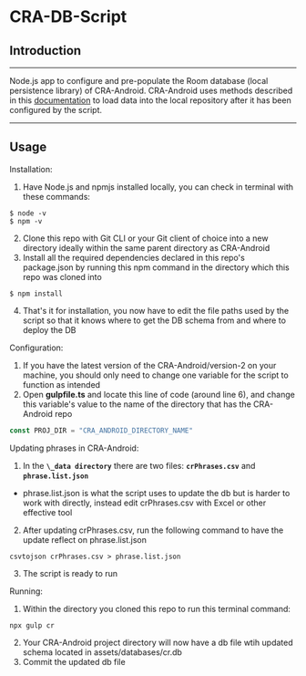 # CRA-DB-Script
## Introduction
-------------
Node.js app to configure and pre-populate the Room database (local persistence library) of CRA-Android. CRA-Android uses methods described in this [documentation](https://developer.android.com/training/data-storage/room/prepopulate) to load data into the local repository after it has been configured by the script. 

-------------
## Usage 
Installation:
1. Have Node.js and npmjs installed locally, you can check in terminal with these commands:
```
$ node -v
$ npm -v
```
2. Clone this repo with Git CLI or your Git client of choice into a new directory ideally within the same parent directory as CRA-Android 
3. Install all the required dependencies declared in this repo's package.json by running this npm command in the directory which this repo was cloned into
```
$ npm install
```
4. That's it for installation, you now have to edit the file paths used by the script so that it knows where to get the DB schema from and where to deploy the DB

Configuration:
1. If you have the latest version of the CRA-Android/version-2 on your machine, you should only need to change one variable for the script to function as intended 
2. Open **gulpfile.ts** and locate this line of code (around line 6), and change this variable's value to the name of the directory that has the CRA-Android repo
```js
const PROJ_DIR = "CRA_ANDROID_DIRECTORY_NAME"
```

Updating phrases in CRA-Android:
1. In the **`\_data directory`** there are two files: **`crPhrases.csv`** and **`phrase.list.json`**
  - phrase.list.json is what the script uses to update the db but is harder to work with directly, instead edit crPhrases.csv with Excel or other effective tool
2. After updating crPhrases.csv, run the following command to have the update reflect on phrase.list.json
```
csvtojson crPhrases.csv > phrase.list.json
```
3. The script is ready to run

Running:
1. Within the directory you cloned this repo to run this terminal command:
```
npx gulp cr
```
2. Your CRA-Android project directory will now have a db file wtih updated schema located in assets/databases/cr.db
3. Commit the updated db file  
